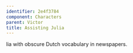 ```yaml
---
identifier: 2e4f3784
component: Characters
parent: Victor 
title: Assisting Julia
---
```

lia with obscure Dutch vocabulary in newspapers.

